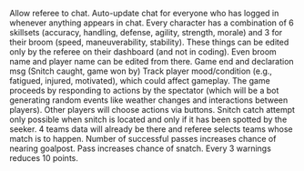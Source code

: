 Allow referee to chat.
Auto-update chat for everyone who has logged in whenever anything appears in chat.
Every character has a combination of 6 skillsets (accuracy, handling, defense, agility, strength, morale) and 3 for their broom (speed, maneuverability, stability).
These things can be edited only by the referee on their dashboard (and not in coding). Even broom name and player name can be edited from there.
Game end and declaration msg (Snitch caught, game won by)
Track player mood/condition (e.g., fatigued, injured, motivated), which could affect gameplay.
The game proceeds by responding to actions by the spectator (which will be a bot generating random events like weather changes and interactions between players). Other players will choose actions via buttons.
Snitch catch attempt only possible when snitch is located and only if it has been spotted by the seeker.
4 teams data will already be there and referee selects teams whose match is to happen.
Number of successful passes increases chance of nearing goalpost.
Pass increases chance of snatch.
Every 3 warnings reduces 10 points.